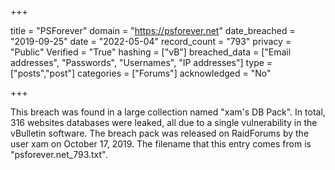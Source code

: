 +++

title = "PSForever"
domain = "https://psforever.net"
date_breached = "2019-09-25"
date = "2022-05-04"
record_count = "793"
privacy = "Public"
Verified = "True"
hashing = ["vB"]
breached_data = ["Email addresses", "Passwords", "Usernames", "IP addresses"]
type = ["posts","post"]
categories = ["Forums"]
acknowledged = "No"


+++


This breach was found in a large collection named "xam's DB Pack". In total, 316 websites databases were leaked, all due to a single vulnerability in the vBulletin software. The breach pack was released on RaidForums by the user xam on October 17, 2019. The filename that this entry comes from is "psforever.net_793.txt".

